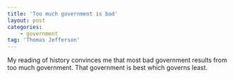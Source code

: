 ```yaml
---
title: 'Too much government is bad'
layout: post
categories:
    - government
tag: 'Thomas Jefferson'
---
```


My reading of history convinces me that most bad government results from too much government. That government is best which governs least.